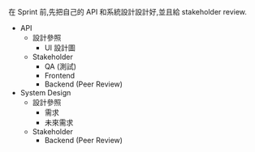 在 Sprint 前,先把自己的 API 和系統設計設計好,並且給 stakeholder review.

- API
  - 設計參照
    - UI 設計圖
  - Stakeholder 
    - QA (測試)
    - Frontend
    - Backend (Peer Review)
- System Design
  - 設計參照
    - 需求
    - 未來需求
  - Stakeholder
    - Backend (Peer Review)